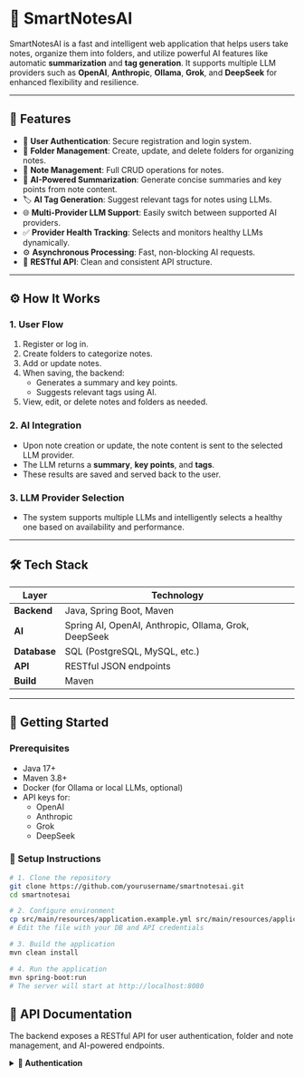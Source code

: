 # 🧠 SmartNotesAI

SmartNotesAI is a fast and intelligent web application that helps users take notes, organize them into folders, and utilize powerful AI features like automatic **summarization** and **tag generation**. It supports multiple LLM providers such as **OpenAI**, **Anthropic**, **Ollama**, **Grok**, and **DeepSeek** for enhanced flexibility and resilience.

---

## 🚀 Features

- 🔐 **User Authentication**: Secure registration and login system.
- 📁 **Folder Management**: Create, update, and delete folders for organizing notes.
- 📝 **Note Management**: Full CRUD operations for notes.
- 🧠 **AI-Powered Summarization**: Generate concise summaries and key points from note content.
- 🏷️ **AI Tag Generation**: Suggest relevant tags for notes using LLMs.
- 🌐 **Multi-Provider LLM Support**: Easily switch between supported AI providers.
- ✅ **Provider Health Tracking**: Selects and monitors healthy LLMs dynamically.
- ⚙️ **Asynchronous Processing**: Fast, non-blocking AI requests.
- 🔗 **RESTful API**: Clean and consistent API structure.

---

## ⚙️ How It Works

### 1. User Flow

1. Register or log in.
2. Create folders to categorize notes.
3. Add or update notes.
4. When saving, the backend:
   - Generates a summary and key points.
   - Suggests relevant tags using AI.
5. View, edit, or delete notes and folders as needed.

### 2. AI Integration

- Upon note creation or update, the note content is sent to the selected LLM provider.
- The LLM returns a **summary**, **key points**, and **tags**.
- These results are saved and served back to the user.

### 3. LLM Provider Selection

- The system supports multiple LLMs and intelligently selects a healthy one based on availability and performance.

---

## 🛠️ Tech Stack

| Layer       | Technology |
|-------------|------------|
| **Backend** | Java, Spring Boot, Maven |
| **AI**      | Spring AI, OpenAI, Anthropic, Ollama, Grok, DeepSeek |
| **Database**| SQL (PostgreSQL, MySQL, etc.) |
| **API**     | RESTful JSON endpoints |
| **Build**   | Maven |

---

## 🧰 Getting Started

### Prerequisites

- Java 17+
- Maven 3.8+
- Docker (for Ollama or local LLMs, optional)
- API keys for:
  - OpenAI
  - Anthropic
  - Grok
  - DeepSeek

### 🔧 Setup Instructions

```bash
# 1. Clone the repository
git clone https://github.com/yourusername/smartnotesai.git
cd smartnotesai

# 2. Configure environment
cp src/main/resources/application.example.yml src/main/resources/application.yml
# Edit the file with your DB and API credentials

# 3. Build the application
mvn clean install

# 4. Run the application
mvn spring-boot:run
# The server will start at http://localhost:8080
```

## 📖 API Documentation

The backend exposes a RESTful API for user authentication, folder and note management, and AI-powered endpoints.

<details>
<summary><strong>🔐 Authentication</strong></summary>

### Register  
**POST** `/api/auth/register`

```json
{
  "username": "string",
  "password": "string"
}

